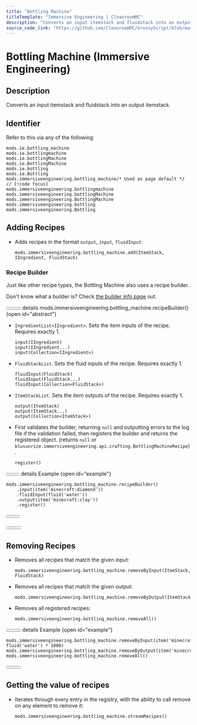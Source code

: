 ```yaml
---
title: "Bottling Machine"
titleTemplate: "Immersive Engineering | CleanroomMC"
description: "Converts an input itemstack and fluidstack into an output itemstack."
source_code_link: "https://github.com/CleanroomMC/GroovyScript/blob/master/src/main/java/com/cleanroommc/groovyscript/compat/mods/immersiveengineering/BottlingMachine.java"
---
```


# Bottling Machine (Immersive Engineering)

## Description

Converts an input itemstack and fluidstack into an output itemstack.

## Identifier

Refer to this via any of the following:

```groovy:no-line-numbers {7}
mods.ie.bottling_machine
mods.ie.bottlingmachine
mods.ie.bottlingMachine
mods.ie.BottlingMachine
mods.ie.bottling
mods.ie.Bottling
mods.immersiveengineering.bottling_machine/* Used as page default */ // [!code focus]
mods.immersiveengineering.bottlingmachine
mods.immersiveengineering.bottlingMachine
mods.immersiveengineering.BottlingMachine
mods.immersiveengineering.bottling
mods.immersiveengineering.Bottling
```


## Adding Recipes

- Adds recipes in the format `output`, `input`, `fluidInput`:

    ```groovy:no-line-numbers
    mods.immersiveengineering.bottling_machine.add(ItemStack, IIngredient, FluidStack)
    ```


### Recipe Builder

Just like other recipe types, the Bottling Machine also uses a recipe builder.

Don't know what a builder is? Check [the builder info page](../../groovy/builder.md) out.

:::::::::: details mods.immersiveengineering.bottling_machine.recipeBuilder() {open id="abstract"}
- `IngredientList<IIngredient>`. Sets the item inputs of the recipe. Requires exactly 1.

    ```groovy:no-line-numbers
    input(IIngredient)
    input(IIngredient...)
    input(Collection<IIngredient>)
    ```

- `FluidStackList`. Sets the fluid inputs of the recipe. Requires exactly 1.

    ```groovy:no-line-numbers
    fluidInput(FluidStack)
    fluidInput(FluidStack...)
    fluidInput(Collection<FluidStack>)
    ```

- `ItemStackList`. Sets the item outputs of the recipe. Requires exactly 1.

    ```groovy:no-line-numbers
    output(ItemStack)
    output(ItemStack...)
    output(Collection<ItemStack>)
    ```

- First validates the builder, returning `null` and outputting errors to the log file if the validation failed, then registers the builder and returns the registered object. (returns `null` or `blusunrize.immersiveengineering.api.crafting.BottlingMachineRecipe`).

    ```groovy:no-line-numbers
    register()
    ```

::::::::: details Example {open id="example"}
```groovy:no-line-numbers
mods.immersiveengineering.bottling_machine.recipeBuilder()
    .input(item('minecraft:diamond'))
    .fluidInput(fluid('water'))
    .output(item('minecraft:clay'))
    .register()
```

:::::::::

::::::::::

## Removing Recipes

- Removes all recipes that match the given input:

    ```groovy:no-line-numbers
    mods.immersiveengineering.bottling_machine.removeByInput(ItemStack, FluidStack)
    ```

- Removes all recipes that match the given output:

    ```groovy:no-line-numbers
    mods.immersiveengineering.bottling_machine.removeByOutput(ItemStack)
    ```

- Removes all registered recipes:

    ```groovy:no-line-numbers
    mods.immersiveengineering.bottling_machine.removeAll()
    ```

:::::::::: details Example {open id="example"}
```groovy:no-line-numbers
mods.immersiveengineering.bottling_machine.removeByInput(item('minecraft:sponge'), fluid('water') * 1000)
mods.immersiveengineering.bottling_machine.removeByOutput(item('minecraft:potion').withNbt([Potion:'minecraft:mundane']))
mods.immersiveengineering.bottling_machine.removeAll()
```

::::::::::

## Getting the value of recipes

- Iterates through every entry in the registry, with the ability to call remove on any element to remove it:

    ```groovy:no-line-numbers
    mods.immersiveengineering.bottling_machine.streamRecipes()
    ```

